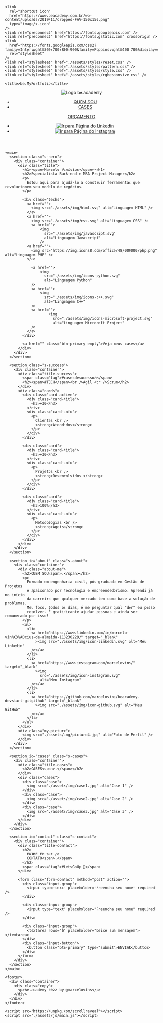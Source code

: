 <!DOCTYPE html>
<html lang="en">
  <head>
    <meta charset="UTF-8" />
    <meta http-equiv="X-UA-Compatible" content="IE=edge" />
    <meta name="viewport" content="width=device-width, initial-scale=1.0" />

    <link
      rel="shortcut icon"
      href="https://www.beacademy.com.br/wp-content/uploads/2019/11/cropped-FAV-150x150.png"
      type="image/x-icon"
    />
    <link rel="preconnect" href="https://fonts.googleapis.com" />
    <link rel="preconnect" href="https://fonts.gstatic.com" crossorigin />
    <link
      href="https://fonts.googleapis.com/css2?family=Inter:wght@300;700;800;900&family=Poppins:wght@400;700&display=swap"
      rel="stylesheet"
    />
    <link rel="stylesheet" href="./assets/styles/reset.css" />
    <link rel="stylesheet" href="./assets/styles/pattern.css" />
    <link rel="stylesheet" href="./assets/styles/style.css" />
    <link rel="stylesheet" href="./assets/styles/rghesponsive.css" />

    <title>be.MyPortfolio</title>
  </head>
  <body>
    <header>
      <div class="container">
        <div class="logo">
          <img src="./assets/img/be-logo.svg" alt="Logo be.academy" />
        </div>
        <nav>
          <ul class="menu">
            <li><a href="#about" class="menu-item">QUEM SOU</a></li>
            <li><a href="#cases" class="menu-item">CASES</a></li>
          </ul>
          <a href="#contact" class="btn-primary"
            > <span>ORÇAMENTO</span></a
          >
          <ul class="menu-social">
            <li>
              <a href="https://www.linkedin.com/in/marcelo-vin%C3%ADcius-de-almeida-113230229/" target="_blank"
                ><img
                  src="./assets/img/icon-linkedin.svg"
                  alt="Ir para Página do Linkedin"
              /></a>
            </li>
            <li>
              <a href="https://www.instagram.com/marcelovins/" target="_blank"
                ><img
                  src="./assets/img/icon-instagram.svg"
                  alt="Ir para Página do Instagram"
              /></a>
            </li>
          </ul>
        </nav>
      </div>
    </header>

    <main>
      <section class="s-hero">
        <div class="container">
          <div class="title">
            <h1><span>Marcelo Vinícius</span></h1>
            <h2>Especialista Back-end e MBA Project Manager</h2>
            <p>
              Estou aqui para ajudá-lo a construir ferramentas que revolucionem seu modelo de negócios.
            </p>

            <div class="techs">
              <a href="">
                <img src="./assets/img/html.svg" alt="Linguagem HTML" />
              </a>
              <a href="">
                <img src="./assets/img/css.svg" alt="Linguagem CSS" />
                <a href="">
                    <img
                      src="./assets/img/javascript.svg"
                      alt="Linguagem Javascript"
                    />
              <a href="">
                <img src="https://img.icons8.com/office/48/000000/php.png" alt="Linguagem PHP" />
              </a>
              
                <a href="">
                    <img
                      src="./assets/img/icons-python.svg"
                      alt="Linguagem Python"
                />
                <a href="">
                    <img
                      src="./assets/img/icons-c++.svg"
                      alt="Linguagem C++"
                />
                <a href="">
                        <img
                          src="./assets/img/icons-microsoft-project.svg"
                          alt="Linguagem Microsoft Project"
                />
              </a>
            </div>

            <a href="" class="btn-primary empty">Veja meus cases</a>
          </div>
        </div>
      </section>

      <section class="s-success">
        <div class="container">
          <div class="title-success">
            <span class="tag">#casesdesucesso🔥</span>
            <h2><span>#TECH</span><br />Ágil <br />Scrum</h2>
          </div>
          <div class="cards">
            <div class="card active">
              <div class="card-title">
                <h3>+30</h3>
              </div>
              <div class="card-info">
                <p>
                  Clientes <br />
                  <strong>Atendidos</strong>
                </p>
              </div>
            </div>

            <div class="card">
              <div class="card-title">
                <h3>+30</h3>
              </div>
              <div class="card-info">
                <p>
                  Projetos <br />
                  <strong>Desenvolvidos </strong>
                </p>
              </div>
            </div>

            <div class="card">
              <div class="card-title">
                <h3>100%</h3>
              </div>
              <div class="card-info">
                <p>
                  Metodologias <br />
                  <strong>Ágeis</strong>
                </p>
              </div>
            </div>
          </div>
        </div>
      </section>

      <section id="about" class="s-about">
        <div class="container">
          <div class="about-me">
            <h2>QUEM SOU<span>.</span></h2>
            <p>
              Formado em engenharia civil, pós-graduado em Gestão de Projetos
              e apaixonado por tecnologia e empreendedorismo. Aprendi já no início
              da carreira que qualquer mercado tem como base a solução de problemas.
              Meu foco, todos os dias, é me perguntar qual "dor" eu posso
              resolver. É gratificante ajudar pessoas e ainda ser remunerado por isso!
            </p>
            <ul>
              <li>
                <a href="https://www.linkedin.com/in/marcelo-vin%C3%ADcius-de-almeida-113230229/" target="_blank"
                  ><img src="./assets/img/icon-linkedin.svg" alt="Meu Linkedin"
                /></a>
              </li>
              <li>
                <a href="https://www.instagram.com/marcelovins/" target="_blank"
                  ><img
                    src="./assets/img/icon-instagram.svg"
                    alt="Meu Instagram"
                /></a>
              </li>
              <li>
                <a href="https://github.com/marcelovins/beacademy-devstart-gitgithub" target="_blank"
                  ><img src="./assets/img/icon-github.svg" alt="Meu GitHub"
                /></a>
              </li>
            </ul>
          </div>
          <div class="my-picture">
            <img src="./assets/img/picture4.jpg" alt="Foto de Perfil" />
          </div>
        </div>
      </section>

      <section id="cases" class="s-cases">
        <div class="container">
          <div class="title-cases">
            <h2>CASES<span>.</span></h2>
          </div>
          <div class="cases">
            <div class="case">
              <img src="./assets/img/case1.jpg" alt="Case 1" />
            </div>
            <div class="case">
              <img src="./assets/img/case2.jpg" alt="Case 2" />
            </div>
            <div class="case">
              <img src="./assets/img/case3.jpg" alt="Case 3" />
            </div>
          </div>
        </div>
      </section>

      <section id="contact" class="s-contact">
        <div class="container">
          <div class="title-contact">
            <h2>
              ENTRE EM <br />
              CONTATO<span>.</span>
            </h2>
            <span class="tag">#LetsGoUp 🚀</span>
          </div>

          <form class="form-contact" method="post" action="">
            <div class="input-group">
              <input type="text" placeholder="Preencha seu nome" required />
            </div>

            <div class="input-group">
              <input type="text" placeholder="Preencha seu nome" required />
            </div>

            <div class="input-group">
              <textarea rows="6" placeholder="Deixe sua mensagem"></textarea>
            </div>
            <div class="input-button">
              <button class="btn-primary" type="submit">ENVIAR</button>
            </div>
          </form>
        </div>
      </section>
    </main>

    <footer>
      <div class="container">
        <div class="copy">
          <p>Be.academy 2022 by @marcelovins</p>
        </div>
      </div>
    </footer>

    <script src="https://unpkg.com/scrollreveal"></script>
    <script src="./assets/js/main.js"></script>
  </body>
</html>
